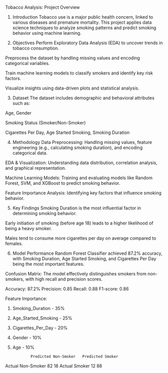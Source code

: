 Tobacco Analysis: Project Overview

1. Introduction
Tobacco use is a major public health concern, linked to various diseases and premature mortality. This project applies data science techniques to analyze smoking patterns and predict smoking behavior using machine learning.

2. Objectives
Perform Exploratory Data Analysis (EDA) to uncover trends in tobacco consumption.

Preprocess the dataset by handling missing values and encoding categorical variables.

Train machine learning models to classify smokers and identify key risk factors.

Visualize insights using data-driven plots and statistical analysis.

3. Dataset
The dataset includes demographic and behavioral attributes such as:

Age, Gender

Smoking Status (Smoker/Non-Smoker)

Cigarettes Per Day, Age Started Smoking, Smoking Duration

4. Methodology
Data Preprocessing: Handling missing values, feature engineering (e.g., calculating smoking duration), and encoding categorical data.

EDA & Visualization: Understanding data distribution, correlation analysis, and graphical representation.

Machine Learning Models: Training and evaluating models like Random Forest, SVM, and XGBoost to predict smoking behavior.

Feature Importance Analysis: Identifying key factors that influence smoking behavior.

5. Key Findings
Smoking Duration is the most influential factor in determining smoking behavior.

Early initiation of smoking (before age 18) leads to a higher likelihood of being a heavy smoker.

Males tend to consume more cigarettes per day on average compared to females.

6. Model Performance
Random Forest Classifier achieved 87.2% accuracy, with Smoking Duration, Age Started Smoking, and Cigarettes Per Day being the most important features.

Confusion Matrix: The model effectively distinguishes smokers from non-smokers, with high recall and precision scores.


Accuracy: 87.2%
Precision: 0.85
Recall: 0.88
F1-score: 0.86

Feature Importance:
1. Smoking_Duration - 35%
2. Age_Started_Smoking - 25%
3. Cigarettes_Per_Day - 20%
4. Gender - 10%
5. Age - 10%


               Predicted Non-Smoker   Predicted Smoker
Actual Non-Smoker        82                 18
Actual Smoker            12                 88

